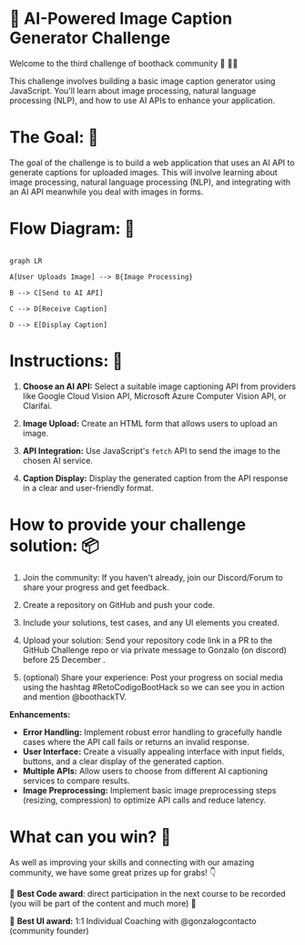 
🤖  AI-Powered Image Caption Generator Challenge
==============

  

Welcome to the third challenge of boothack community 🥳 👋🏻 

This challenge involves building a basic image caption generator using JavaScript. You'll learn about image processing, natural language processing (NLP), and how to use AI APIs to enhance your application.

**The Goal:** 🎯
==============
The goal of the challenge is to build a web application that uses an AI API to generate captions for uploaded images. This will involve learning about image processing, natural language processing (NLP), and integrating with an AI API meanwhile you deal with images in forms.


**Flow Diagram:** 🔁
==============
```mermaid

graph LR

A[User Uploads Image] --> B{Image Processing}

B --> C[Send to AI API]

C --> D[Receive Caption]

D --> E[Display Caption]
  ```

**Instructions:** 📝
==============

 

1.  **Choose an AI API:** Select a suitable image captioning API from providers like Google Cloud Vision API, Microsoft Azure Computer Vision API, or Clarifai.

2.  **Image Upload:** Create an HTML form that allows users to upload an image.

3.  **API Integration:** Use JavaScript's `fetch` API to send the image to the chosen AI service.

4.  **Caption Display:** Display the generated caption from the API response in a clear and user-friendly format.

  

**How to provide your challenge solution:** 📦
==============

  

1. Join the community: If you haven't already, join our Discord/Forum to share your progress and get feedback.

2.  Create a repository on GitHub and push your code.

3.  Include your solutions, test cases, and any UI elements you created.

4. Upload your solution: Send your repository code link in a PR to the GitHub Challenge repo or via private message to Gonzalo (on discord) before 25 December .

5. (optional) Share your experience: Post your progress on social media using the hashtag #RetoCodigoBootHack so we can see you in action and mention @boothackTV.

**Enhancements:**
* **Error Handling:** Implement robust error handling to gracefully handle cases where the API call fails or returns an invalid response.
* **User Interface:** Create a visually appealing interface with input fields, buttons, and a clear display of the generated caption.
* **Multiple APIs:** Allow users to choose from different AI captioning services to compare results.
* **Image Preprocessing:** Implement basic image preprocessing steps (resizing, compression) to optimize API calls and reduce latency.


**What can you win?** 🎁
==============

As well as improving your skills and connecting with our amazing community, we have some great prizes up for grabs! 👇

🥇 **Best Code award**: direct participation in the next course to be recorded (you will be part of the content and much more) 🌟

🥈 **Best UI award:** 1:1 Individual Coaching with @gonzalogcontacto (community founder)
